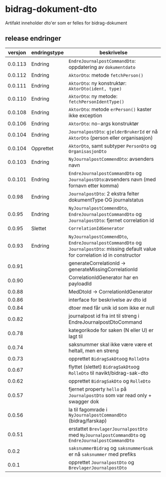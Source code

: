 # bidrag-dokument-dto

Artifakt inneholder dto'er som er felles for bidrag-dokument

## release endringer

versjon | endringstype | beskrivelse
--------|--------------|------------------------
0.0.113 | Endring      | `EndreJournalpostCommandDto`: oppdatering av `dokumentdato`
0.0.112 | Endring      | `AktorDto`: metode `fetchPerson()`
0.0.111 | Endring      | `AktorDto`: ny konstruktør: `AktorDto(ident, type)`
0.0.110 | Endring      | `AktorDto`: ny metode: `fetchPersonIdentType()`
0.0.108 | Endring      | `AktorDto`: metode `erPerson()` kaster ikke exception
0.0.106 | Endring      | `AktorDto`: no-args konstruktør
0.0.104 | Endring      | `JournalpostDto`: `gjelderBrukerId` er nå `AktorDto` (person eller organisasjon)
0.0.104 | Opprettet    | `AktorDto`, samt subtyper `PersonDto` og `OrganisasjonDto` 
0.0.103 | Endring      | `NyJournalpostCommendDto`: avsenders navn
0.0.101 | Endring      | `EndreJournalpostCommandDto` og `JournalpostDto`:avsenders navn (med fornavn etter komma)
0.0.98  | Endring      | `JournalpostDto`: 2 ekstra felter dokumentType OG journalstatus
0.0.95  | Endring      | `NyJournalpostCommendDto`, `EndreJournalpostCommandDto` og `JournalpostDto`: fjernet correlation id
0.0.95  | Slettet      | `CorrelationIdGenerator`
0.0.93  | Endring      | `NyJournalpostCommendDto`, `EndreJournalpostCommandDto` og `JournalpostDto`:  missing default value for correlation id in constructor
0.0.91 | | generateCorrelationId -> generateMissingCorrelationId
0.0.90 | | CorrelationIdGenerator har en payloadId
0.0.88 | | MedDtoId -> CorrelationIdGenerator
0.0.86 | | interface for beskrivelse av dto id
0.0.84 | | dtoer med får unik id som ikke er null
0.0.82 | | journalpost id fra int til streng i EndreJournalpostDtoCommand
0.0.78 | | kategorikode for saken (N eller U) er lagt til
0.0.74 | | saksnummer skal ikke være være et heltall, men en streng
0.0.73 | | opprettet `BidragSakDto`og `RolleDto`
0.0.67 | | flyttet (slettet) `BidragSakDto`og `RolleDto` til navikt/bidrag-sak-dto
0.0.62 | | opprettet `BidragSakDto` og `RolleDto`
0.0.57 | | fjernet property `hello` på `JournalpostDto` som var read only + swagger dok
0.0.56 | | la til fagomrade i `NyJournalpostCommandDto` (bidrag/farskap)
0.0.51 | | erstattet `BrevlagerJournalpostDto` med `NyJournalpostCommandDto` og `EndreJournalpostCommandDto`
0.0.2 | | `saksnummerBidrag` og `saksnummerGsak` er nå `saksnummer` med prefiks
0.0.1 | | opprettet `JournalpostDto` og `BrevlagerJournalpostDto`
